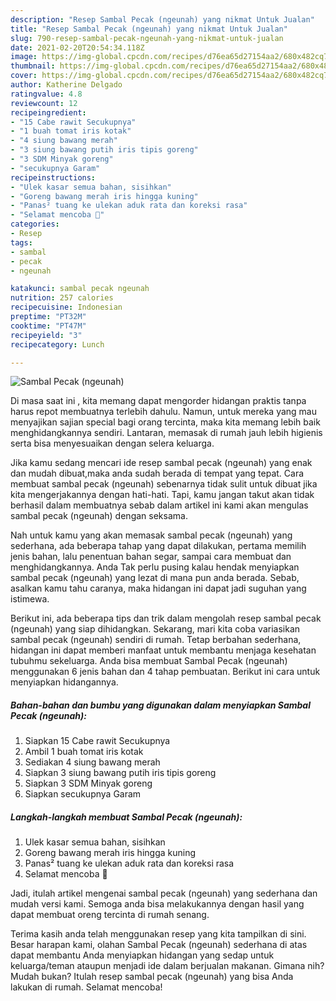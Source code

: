 ```yaml
---
description: "Resep Sambal Pecak (ngeunah) yang nikmat Untuk Jualan"
title: "Resep Sambal Pecak (ngeunah) yang nikmat Untuk Jualan"
slug: 790-resep-sambal-pecak-ngeunah-yang-nikmat-untuk-jualan
date: 2021-02-20T20:54:34.118Z
image: https://img-global.cpcdn.com/recipes/d76ea65d27154aa2/680x482cq70/sambal-pecak-ngeunah-foto-resep-utama.jpg
thumbnail: https://img-global.cpcdn.com/recipes/d76ea65d27154aa2/680x482cq70/sambal-pecak-ngeunah-foto-resep-utama.jpg
cover: https://img-global.cpcdn.com/recipes/d76ea65d27154aa2/680x482cq70/sambal-pecak-ngeunah-foto-resep-utama.jpg
author: Katherine Delgado
ratingvalue: 4.8
reviewcount: 12
recipeingredient:
- "15 Cabe rawit Secukupnya"
- "1 buah tomat iris kotak"
- "4 siung bawang merah"
- "3 siung bawang putih iris tipis goreng"
- "3 SDM Minyak goreng"
- "secukupnya Garam"
recipeinstructions:
- "Ulek kasar semua bahan, sisihkan"
- "Goreng bawang merah iris hingga kuning"
- "Panas² tuang ke ulekan aduk rata dan koreksi rasa"
- "Selamat mencoba 🤗"
categories:
- Resep
tags:
- sambal
- pecak
- ngeunah

katakunci: sambal pecak ngeunah 
nutrition: 257 calories
recipecuisine: Indonesian
preptime: "PT32M"
cooktime: "PT47M"
recipeyield: "3"
recipecategory: Lunch

---
```



![Sambal Pecak (ngeunah)](https://img-global.cpcdn.com/recipes/d76ea65d27154aa2/680x482cq70/sambal-pecak-ngeunah-foto-resep-utama.jpg)

Di masa  saat ini , kita memang dapat mengorder hidangan praktis tanpa harus repot membuatnya terlebih dahulu. Namun, untuk mereka yang mau menyajikan sajian special bagi orang tercinta, maka kita memang lebih baik menghidangkannya sendiri. Lantaran, memasak di rumah jauh lebih higienis serta bisa menyesuaikan dengan selera keluarga.

Jika kamu sedang mencari ide resep sambal pecak (ngeunah) yang enak dan mudah dibuat,maka anda sudah berada di tempat yang tepat. Cara membuat sambal pecak (ngeunah)  sebenarnya tidak sulit untuk dibuat jika kita mengerjakannya dengan hati-hati. Tapi, kamu jangan takut akan tidak berhasil dalam membuatnya 
sebab dalam artikel ini kami akan mengulas sambal pecak (ngeunah) dengan seksama.  



Nah untuk kamu yang akan memasak sambal pecak (ngeunah) yang sederhana, ada beberapa tahap yang dapat dilakukan, pertama memilih jenis bahan, lalu penentuan bahan segar, sampai cara membuat dan menghidangkannya. Anda Tak perlu pusing kalau hendak menyiapkan sambal pecak (ngeunah) yang lezat di mana pun anda berada. Sebab, asalkan kamu  tahu caranya, maka hidangan ini dapat jadi suguhan yang istimewa.

Berikut ini, ada beberapa tips dan trik dalam mengolah resep sambal pecak (ngeunah) yang siap dihidangkan. Sekarang, mari kita coba variasikan sambal pecak (ngeunah) sendiri di rumah. Tetap berbahan sederhana, hidangan ini dapat memberi manfaat untuk membantu menjaga kesehatan tubuhmu sekeluarga. Anda bisa membuat Sambal Pecak (ngeunah) menggunakan 6 jenis bahan dan 4 tahap pembuatan. Berikut ini cara untuk menyiapkan hidangannya.

<!--inarticleads1-->

##### Bahan-bahan dan bumbu yang digunakan dalam menyiapkan Sambal Pecak (ngeunah):

1. Siapkan 15 Cabe rawit Secukupnya
1. Ambil 1 buah tomat iris kotak
1. Sediakan 4 siung bawang merah
1. Siapkan 3 siung bawang putih iris tipis goreng
1. Siapkan 3 SDM Minyak goreng
1. Siapkan secukupnya Garam




<!--inarticleads2-->

##### Langkah-langkah membuat Sambal Pecak (ngeunah):

1. Ulek kasar semua bahan, sisihkan
1. Goreng bawang merah iris hingga kuning
1. Panas² tuang ke ulekan aduk rata dan koreksi rasa
1. Selamat mencoba 🤗




Jadi, itulah artikel mengenai  sambal pecak (ngeunah)  yang sederhana dan mudah versi kami. Semoga anda bisa melakukannya dengan hasil yang dapat membuat oreng tercinta di rumah senang. 

Terima kasih anda telah menggunakan resep yang kita tampilkan di sini. Besar harapan kami, olahan  Sambal Pecak (ngeunah) sederhana di atas dapat membantu Anda menyiapkan hidangan yang sedap untuk keluarga/teman ataupun menjadi ide dalam berjualan makanan. Gimana nih? Mudah bukan? Itulah resep sambal pecak (ngeunah) yang bisa Anda lakukan di rumah. Selamat mencoba!

